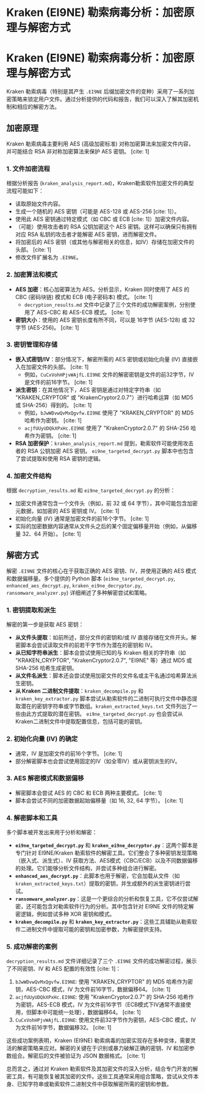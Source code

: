 # Kraken (EI9NE) 勒索病毒分析：加密原理与解密方式

# Kraken (EI9NE) 勒索病毒分析：加密原理与解密方式

Kraken 勒索病毒（特别是其产生 `.EI9NE` 后缀加密文件的变种）采用了一系列加密策略来锁定用户文件。通过分析提供的代码和报告，我们可以深入了解其加密机制和相应的解密方法。

## 加密原理

Kraken 勒索病毒主要利用 AES (高级加密标准) 对称加密算法来加密文件内容，并可能结合 RSA 非对称加密算法来保护 AES 密钥。 [cite: 1]

### 1. 文件加密流程

根据分析报告 (`kraken_analysis_report.md`)，Kraken勒索软件加密文件的典型流程可能如下：

- 读取原始文件内容。
- 生成一个随机的 AES 密钥（可能是 AES-128 或 AES-256 [cite: 1]）。
- 使用此 AES 密钥通过特定模式（如 CBC 或 ECB [cite: 1]）加密文件内容。
- （可能）使用攻击者的 RSA 公钥加密这个 AES 密钥。这样可以确保只有拥有对应 RSA 私钥的攻击者才能解密 AES 密钥，进而解密文件。
- 将加密后的 AES 密钥（或其他与解密相关的信息，如IV）存储在加密文件的头部。 [cite: 1]
- 修改文件扩展名为 `.EI9NE`。

### 2. 加密算法和模式

- **AES 加密**：核心加密算法为 AES。分析显示，Kraken 同时使用了 AES 的 CBC (密码块链) 模式和 ECB (电子密码本) 模式。 [cite: 1]
    - `decryption_results.md` 文件中记录了三个文件的成功解密案例，分别使用了 AES-CBC 和 AES-ECB 模式。 [cite: 1]
- **密钥大小**：使用的 AES 密钥长度有所不同，可以是 16字节 (AES-128) 或 32字节 (AES-256)。 [cite: 1]

### 3. 密钥管理和存储

- **嵌入式密钥/IV**：部分情况下，解密所需的 AES 密钥或初始化向量 (IV) 直接嵌入在加密文件的头部。 [cite: 1]
    - 例如，`CuCxVohHPjvWAjfL.EI9NE` 文件的解密密钥是文件的前32字节，IV是文件的前16字节。 [cite: 1]
- **派生密钥**：在其他情况下，AES 密钥是通过对特定字符串（如 "KRAKEN_CRYPTOR" 或 "KrakenCryptor2.0.7"）进行哈希运算（如 MD5 或 SHA-256）得到的。 [cite: 1]
    - 例如，`bJwWDvwQvMxQgvfw.EI9NE` 使用了 "KRAKEN_CRYPTOR" 的 MD5 哈希作为密钥。 [cite: 1]
    - `acjfUUyUDQkXPxHc.EI9NE` 使用了 "KrakenCryptor2.0.7" 的 SHA-256 哈希作为密钥。 [cite: 1]
- **RSA 加密保护**：`kraken_analysis_report.md` 提到，勒索软件可能使用攻击者的 RSA 公钥加密 AES 密钥。 `ei9ne_targeted_decrypt.py` 脚本中也包含了尝试提取和使用 RSA 密钥的逻辑。

### 4. 加密文件结构

根据 `decryption_results.md` 和 `ei9ne_targeted_decrypt.py` 的分析：

- 加密文件通常包含一个文件头（例如，前 32 或 64 字节），其中可能包含加密元数据，如加密的 AES 密钥或 IV。 [cite: 1]
- 初始化向量 (IV) 通常是加密文件的前16个字节。 [cite: 1]
- 实际的加密数据内容通常从文件头之后的某个固定偏移量开始（例如，从偏移量 32、64 开始）。 [cite: 1]

## 解密方式

解密 `.EI9NE` 文件的核心在于获取正确的 AES 密钥、IV，并使用正确的 AES 模式和数据偏移量。多个提供的 Python 脚本 (`ei9ne_targeted_decrypt.py`, `enhanced_aes_decrypt.py`, `kraken_ei9ne_decryptor.py`, `ransomware_analyzer.py`) 详细阐述了多种解密尝试和策略。

### 1. 密钥提取和派生

解密的第一步是获取 AES 密钥：

- **从文件头提取**：如前所述，部分文件的密钥和/或 IV 直接存储在文件开头。解密脚本会尝试读取文件的前若干字节作为潜在的密钥和 IV。
- **从已知字符串派生**：脚本会尝试使用已知的与 Kraken 相关的字符串（如 "KRAKEN_CRYPTOR", "KrakenCryptor2.0.7", "EI9NE" 等）通过 MD5 或 SHA-256 哈希生成密钥。
- **从文件名派生**：脚本还会尝试使用加密文件的文件名或主干名通过哈希算法派生密钥。
- **从 Kraken 二进制文件提取**：`kraken_decompile.py` 和 `kraken_key_extractor.py` 脚本尝试从勒索软件的二进制可执行文件中静态提取潜在的密钥字符串或字节数组。`kraken_extracted_keys.txt` 文件列出了一些由此方式提取的潜在密钥。 `ei9ne_targeted_decrypt.py` 也会尝试从Kraken二进制文件中提取配置信息，包括可能的密钥。

### 2. 初始化向量 (IV) 的确定

- 通常，IV 是加密文件的前16个字节。 [cite: 1]
- 部分解密脚本也会尝试使用固定的IV（如全零IV）或从密钥派生的IV。

### 3. AES 解密模式和数据偏移

- 解密脚本会尝试 AES 的 CBC 和 ECB 两种主要模式。 [cite: 1]
- 脚本会尝试不同的加密数据起始偏移量（如 16, 32, 64 字节）。 [cite: 1]

### 4. 解密脚本和工具

多个脚本被开发出来用于分析和解密：

- **`ei9ne_targeted_decrypt.py`** 和 **`kraken_ei9ne_decryptor.py`**：这两个脚本是专门针对 EI9NE/Kraken 勒索软件的解密工具。它们整合了多种密钥发现策略（嵌入式、派生式）、IV 获取方法、AES模式（CBC/ECB）以及不同数据偏移的处理。它们能够分析文件结构，并尝试多种组合进行解密。
- **`enhanced_aes_decrypt.py`**：此脚本也用于解密，它会加载从文件（如 `kraken_extracted_keys.txt`）提取的密钥，并生成额外的派生密钥进行尝试。
- **`ransomware_analyzer.py`**：这是一个更综合的分析和恢复工具，它不仅尝试解密，还可能包含对勒索软件行为的分析。其中包含针对 EI9NE 文件的特定解密逻辑，例如尝试多种 XOR 密钥和模式。
- **`kraken_decompile.py`** 和 **`kraken_key_extractor.py`**：这些工具辅助从勒索软件二进制文件中提取可能的密钥和加密参数，为解密提供支持。

### 5. 成功解密的案例

`decryption_results.md` 文件详细记录了三个 `.EI9NE` 文件的成功解密过程，展示了不同密钥、IV 和 AES 配置的有效性 [cite: 1]：

1. `bJwWDvwQvMxQgvfw.EI9NE`: 使用 "KRAKEN_CRYPTOR" 的 MD5 哈希作为密钥，AES-CBC 模式，IV 为文件前16字节，数据偏移64。 [cite: 1]
2. `acjfUUyUDQkXPxHc.EI9NE`: 使用 "KrakenCryptor2.0.7" 的 SHA-256 哈希作为密钥，AES-ECB 模式，IV 为文件前16字节（ECB模式下IV通常不直接使用，但脚本中可能统一处理），数据偏移64。 [cite: 1]
3. `CuCxVohHPjvWAjfL.EI9NE`: 使用文件前32字节作为密钥，AES-CBC 模式，IV 为文件前16字节，数据偏移32。 [cite: 1]

这些成功案例表明，Kraken (EI9NE) 勒索病毒的加密实现存在多种变体，需要灵活的解密策略来应对。解密的关键在于识别或暴力破解正确的密钥、IV 和加密参数组合。解密后的文件被验证为 JSON 数据格式。 [cite: 1]

总而言之，通过对 Kraken 勒索软件及其加密文件的深入分析，结合专门开发的解密工具，有可能恢复被其加密的文件。这些工具通常采用组合策略，尝试从文件本身、已知字符串或勒索软件二进制文件中获取解密所需的密钥和参数。